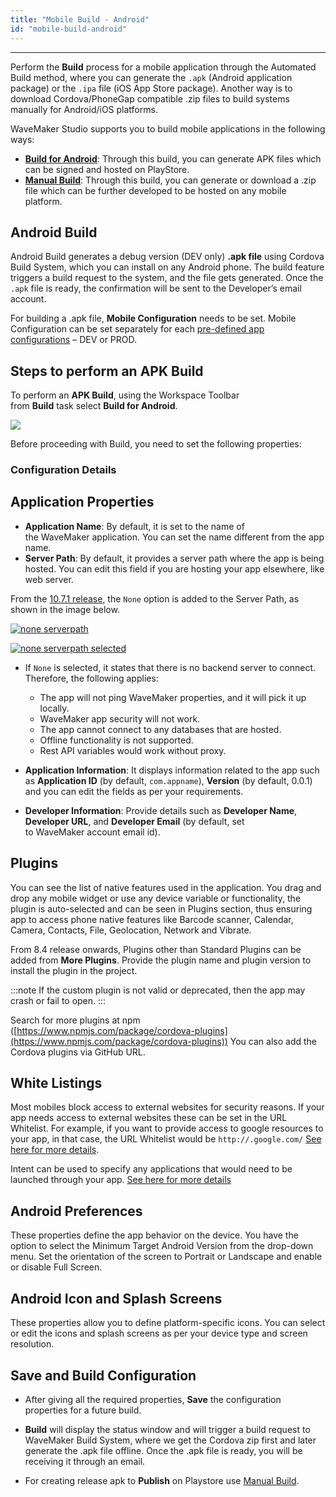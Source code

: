 ```yaml
---
title: "Mobile Build - Android"
id: "mobile-build-android"
---
```

---

Perform the **Build** process for a mobile application through the Automated Build method, where you can generate the `.apk` (Android application package) or the `.ipa` file (iOS App Store package). Another way is to download Cordova/PhoneGap compatible .zip files to build systems manually for Android/iOS platforms.

WaveMaker Studio supports you to build mobile applications in the following ways:

- **[Build for Android](#android)**: Through this build, you can generate APK files which can be signed and hosted on PlayStore.
- **[Manual Build](/learn/hybrid-mobile/mobile-build-manual/)**: Through this build, you can generate or download a .zip file which can be further developed to be hosted on any mobile platform.

## Android Build

Android Build generates a debug version (DEV only) **.apk file** using Cordova Build System, which you can install on any Android phone. The build feature triggers a build request to the system, and the file gets generated. Once the `.apk` file is ready, the confirmation will be sent to the Developer’s email account.

For building a .apk file, **Mobile Configuration** needs to be set. Mobile Configuration can be set separately for each [pre-defined app configurations](/learn/app-development/deployment/configuration-profiles/) – DEV or PROD.

## Steps to perform an APK Build

To perform an **APK Build**, using the Workspace Toolbar from **Build** task select **Build for Android**.

[![](/learn/assets/mobile_build.png)](/learn/assets/mobile_build.png)

Before proceeding with Build, you need to set the following properties:

### Configuration Details

## Application Properties

- **Application Name**: By default, it is set to the name of the WaveMaker application. You can set the name different from the app name.
- **Server Path**: By default, it provides a server path where the app is being hosted. You can edit this field if you are hosting your app elsewhere, like web server.  

From the [10.7.1 release](/learn/wavemaker-release-notes/v10-7-1), the `None` option is added to the Server Path, as shown in the image below.
  
[![none serverpath](/learn/assets/noneoptn.png)](/learn/assets/noneoptn.png)

[![none serverpath selected](/learn/assets/pathnone.png)](/learn/assets/pathnone.png)
  
- If `None` is selected, it states that there is no backend server to connect. Therefore, the following applies:

  - The app will not ping WaveMaker properties, and it will pick it up locally.
  - WaveMaker app security will not work.
  - The app cannot connect to any databases that are hosted.
  - Offline functionality is not supported.
  - Rest API variables would work without proxy.

- **Application Information**: It displays information related to the app such as **Application ID** (by default, `com.appname`), **Version** (by default, 0.0.1) and you can edit the fields as per your requirements.
- **Developer Information**: Provide details such as **Developer Name**, **Developer URL**, and **Developer Email** (by default, set to WaveMaker account email id).

## Plugins

You can see the list of native features used in the application. You drag and drop any mobile widget or use any device variable or functionality, the plugin is auto-selected and can be seen in Plugins section, thus ensuring app to access phone native features like Barcode scanner, Calendar, Camera, Contacts, File, Geolocation, Network and Vibrate.
        
From 8.4 release onwards, Plugins other than Standard Plugins can be added from **More Plugins**. Provide the plugin name and plugin version to install the plugin in the project. 

:::note
If the custom plugin is not valid or deprecated, then the app may crash or fail to open. 
:::

Search for more plugins at npm ([https://www.npmjs.com/package/cordova-plugins](https://www.npmjs.com/package/cordova-plugins)) You can also add the Cordova plugins via GitHub URL.

## White Listings

Most mobiles block access to external websites for security reasons. If your app needs access to external websites these can be set in the URL Whitelist. For example, if you want to provide access to google resources to your app, in that case, the URL Whitelist would be `http://.google.com/` [See here for more details](https://github.com/apache/cordova-plugin-whitelist#navigation-whitelist). 

Intent can be used to specify any applications that would need to be launched through your app. [See here for more details](https://github.com/apache/cordova-plugin-whitelist#intent-whitelist)

## Android Preferences

These properties define the app behavior on the device. You have the option to select the Minimum Target Android Version from the drop-down menu. Set the orientation of the screen to Portrait or Landscape and enable or disable Full Screen.

## Android Icon and Splash Screens

These properties allow you to define platform-specific icons. You can select or edit the icons and splash screens as per your device type and screen resolution.

## Save and Build Configuration

- After giving all the required properties, **Save** the configuration properties for a future build.
- **Build** will display the status window and will trigger a build request to WaveMaker Build System, where we get the Cordova zip first and later generate the .apk file offline. Once the .apk file is ready, you will be receiving it through an email.

- For creating release apk to **Publish** on Playstore use [Manual Build](/learn/hybrid-mobile/mobile-build-manual/).

